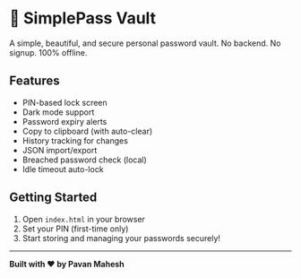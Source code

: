 
# 🔐 SimplePass Vault

A simple, beautiful, and secure personal password vault. No backend. No signup. 100% offline.

## Features
- PIN-based lock screen
- Dark mode support
- Password expiry alerts
- Copy to clipboard (with auto-clear)
- History tracking for changes
- JSON import/export
- Breached password check (local)
- Idle timeout auto-lock

## Getting Started
1. Open `index.html` in your browser
2. Set your PIN (first-time only)
3. Start storing and managing your passwords securely!

---

**Built with ❤️ by Pavan Mahesh**

